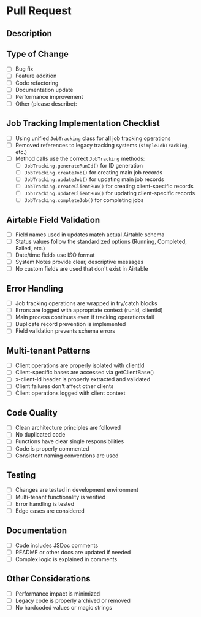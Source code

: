 # Pull Request

## Description

<!-- Provide a clear and concise description of the changes made in this pull request -->

## Type of Change

<!-- Mark the appropriate option with an "x" -->

- [ ] Bug fix
- [ ] Feature addition
- [ ] Code refactoring
- [ ] Documentation update
- [ ] Performance improvement
- [ ] Other (please describe):

## Job Tracking Implementation Checklist

- [ ] Using unified `JobTracking` class for all job tracking operations
- [ ] Removed references to legacy tracking systems (`simpleJobTracking`, etc.)
- [ ] Method calls use the correct `JobTracking` methods:
  - [ ] `JobTracking.generateRunId()` for ID generation
  - [ ] `JobTracking.createJob()` for creating main job records
  - [ ] `JobTracking.updateJob()` for updating main job records
  - [ ] `JobTracking.createClientRun()` for creating client-specific records
  - [ ] `JobTracking.updateClientRun()` for updating client-specific records
  - [ ] `JobTracking.completeJob()` for completing jobs

## Airtable Field Validation

- [ ] Field names used in updates match actual Airtable schema
- [ ] Status values follow the standardized options (Running, Completed, Failed, etc.)
- [ ] Date/time fields use ISO format
- [ ] System Notes provide clear, descriptive messages
- [ ] No custom fields are used that don't exist in Airtable

## Error Handling

- [ ] Job tracking operations are wrapped in try/catch blocks
- [ ] Errors are logged with appropriate context (runId, clientId)
- [ ] Main process continues even if tracking operations fail
- [ ] Duplicate record prevention is implemented
- [ ] Field validation prevents schema errors

## Multi-tenant Patterns

- [ ] Client operations are properly isolated with clientId
- [ ] Client-specific bases are accessed via getClientBase()
- [ ] x-client-id header is properly extracted and validated
- [ ] Client failures don't affect other clients
- [ ] Client operations logged with client context

## Code Quality

- [ ] Clean architecture principles are followed
- [ ] No duplicated code
- [ ] Functions have clear single responsibilities
- [ ] Code is properly commented
- [ ] Consistent naming conventions are used

## Testing

- [ ] Changes are tested in development environment
- [ ] Multi-tenant functionality is verified
- [ ] Error handling is tested
- [ ] Edge cases are considered

## Documentation

- [ ] Code includes JSDoc comments
- [ ] README or other docs are updated if needed
- [ ] Complex logic is explained in comments

## Other Considerations

- [ ] Performance impact is minimized
- [ ] Legacy code is properly archived or removed
- [ ] No hardcoded values or magic strings

<!-- Add any additional context about the PR here -->